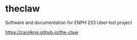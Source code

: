 # theclaw
Software and documentation for ENPH 253 Uber-bot project

<https://carolkng.github.io/the-claw>
